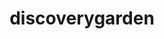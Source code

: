 ---
codehost: https://github.com/https://github.com/discoverygarden
logohandle: discoverygardenca
sort: discoverygarden
title: discoverygarden
website: https://www.discoverygarden.ca/
---